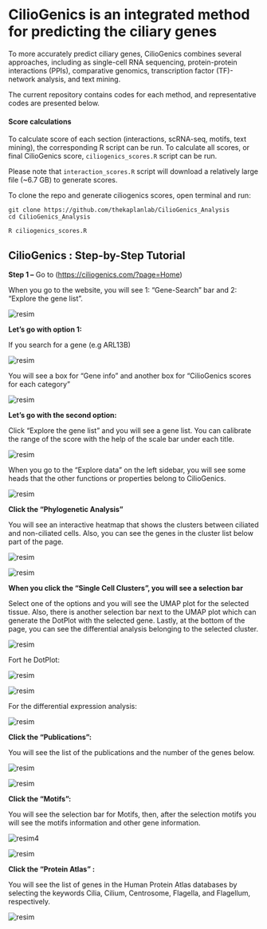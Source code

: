 # CilioGenics is an integrated method for predicting the ciliary genes 

To more accurately predict ciliary genes, CilioGenics combines several approaches, including as single-cell RNA sequencing, protein-protein interactions (PPIs), comparative genomics, transcription factor (TF)-network analysis, and text mining.

The current repository contains codes for each method, and representative codes are presented below.

#### **Score calculations**

To calculate score of each section (interactions, scRNA-seq, motifs, text mining), the corresponding R script can be run. To calculate all scores, or final CilioGenics score, `ciliogenics_scores.R` script can be run.

Please note that `interaction_scores.R` script will download a relatively large file (\~6.7 GB) to generate scores.

To clone the repo and generate ciliogenics scores, open terminal and run:

```         
git clone https://github.com/thekaplanlab/CilioGenics_Analysis
cd CilioGenics_Analysis

R ciliogenics_scores.R
```
## CilioGenics : Step-by-Step Tutorial 

**Step 1 –** 
Go to (https://ciliogenics.com/?page=Home)

When you go to the website, you will see 1: “Gene-Search” bar and 2: “Explore the gene list”.

![resim](https://github.com/thekaplanlab/CilioGenics_Analysis/assets/126083033/23f05436-40ec-4e2f-bd31-d063ee19879f) 

 
**Let’s go with option 1:**

If you search for a gene (e.g ARL13B)

![resim](https://github.com/thekaplanlab/CilioGenics_Analysis/assets/126083033/4bdb9646-0db6-4b21-bd3b-dd80ba50ea9a)

 
You will see a box for “Gene info” and another box for “CilioGenics scores for each category”

 ![resim](https://github.com/thekaplanlab/CilioGenics_Analysis/assets/126083033/db1ddb25-f29b-4553-a576-387d7765108f) 

**Let’s go with the second option:**

Click “Explore the gene list” and you will see a gene list. You can calibrate the range of the score with the help of the scale bar under each title. 

 ![resim](https://github.com/thekaplanlab/CilioGenics_Analysis/assets/126083033/6273bfdb-4a13-405a-8880-8b64a3903643)

When you go to the “Explore data” on the left sidebar, you will see some heads that the other functions or properties belong to CilioGenics. 

 ![resim](https://github.com/thekaplanlab/CilioGenics_Analysis/assets/126083033/3913e577-8cc1-4d79-b35c-1ca20453bb84)

**Click the “Phylogenetic Analysis”**

You will see an interactive heatmap that shows the clusters between ciliated and non-ciliated cells. Also, you can see the genes in the cluster list below part of the page. 

![resim](https://github.com/thekaplanlab/CilioGenics_Analysis/assets/126083033/c1b30a28-8c91-47a9-b5ad-ade6fb41663b)

![resim](https://github.com/thekaplanlab/CilioGenics_Analysis/assets/126083033/fddf719c-b42f-4c9a-9ee6-fb1905f72037)

**When you click the “Single Cell Clusters”, you will see a selection bar**

Select one of the options and you will see the UMAP plot for the selected tissue. Also, there is another selection bar next to the UMAP plot which can generate the DotPlot with the selected gene. Lastly, at the bottom of the page, you can see the differential analysis belonging to the selected cluster. 

![resim](https://github.com/thekaplanlab/CilioGenics_Analysis/assets/126083033/a5954088-fd81-4ce8-978f-ba4b8b672e88)

Fort he DotPlot: 

![resim](https://github.com/thekaplanlab/CilioGenics_Analysis/assets/126083033/98806d21-8e74-45a3-a0c6-de1874dc8799)

![resim](https://github.com/thekaplanlab/CilioGenics_Analysis/assets/126083033/6e4ae348-8198-430c-87ef-f564583173ad)

For the differential expression analysis: 

![resim](https://github.com/thekaplanlab/CilioGenics_Analysis/assets/126083033/5bb25f04-131a-4d80-a681-0a3cb072e6b3)

**Click the “Publications”:**

You will see the list of the publications and the number of the genes below. 

![resim](https://github.com/thekaplanlab/CilioGenics_Analysis/assets/126083033/9ea66ed5-11d0-44be-ba8a-bd5f9aa9df9c)

![resim](https://github.com/thekaplanlab/CilioGenics_Analysis/assets/126083033/0d3f90ee-f3d7-4ebf-9b72-2628a176eb99)


**Click the “Motifs”:**

You will see the selection bar for Motifs, then, after the selection motifs you will see the motifs information and other gene information. 

![resim](https://github.com/thekaplanlab/CilioGenics_Analysis/assets/126083033/e9fb0e5b-9ca5-4c96-87fe-9f4e64d85662)4

![resim](https://github.com/thekaplanlab/CilioGenics_Analysis/assets/126083033/3df7f90f-edc3-43f1-9e98-692d686995bc)

**Click the “Protein Atlas” :**

You will see the list of genes in the Human Protein Atlas databases by selecting the keywords Cilia, Cilium, Centrosome, Flagella, and Flagellum, respectively. 
 
![resim](https://github.com/thekaplanlab/CilioGenics_Analysis/assets/126083033/76479cbd-cef1-479f-9a27-f0d39d2aa199)


